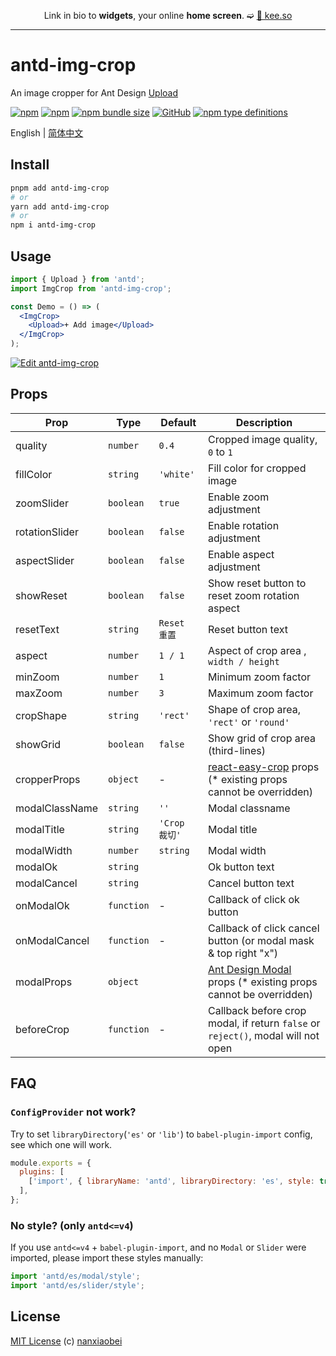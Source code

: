 <div align="center">

Link in bio to **widgets**,
your online **home screen**. ➫ [🔗 kee.so](https://kee.so/)

</div>

---

# antd-img-crop

An image cropper for Ant Design [Upload](https://ant.design/components/upload/)

[![npm](https://img.shields.io/npm/v/antd-img-crop.svg?style=flat-square)](https://www.npmjs.com/package/antd-img-crop)
[![npm](https://img.shields.io/npm/dt/antd-img-crop?style=flat-square)](https://www.npmtrends.com/antd-img-crop)
[![npm bundle size](https://img.shields.io/bundlephobia/minzip/antd-img-crop?style=flat-square)](https://bundlephobia.com/result?p=antd-img-crop)
[![GitHub](https://img.shields.io/github/license/nanxiaobei/antd-img-crop?style=flat-square)](https://github.com/nanxiaobei/antd-img-crop/blob/main/LICENSE)
[![npm type definitions](https://img.shields.io/npm/types/typescript?style=flat-square)](https://github.com/nanxiaobei/antd-img-crop/blob/main/src/types.ts)

English | [简体中文](./README.zh-CN.md)

## Install

```sh
pnpm add antd-img-crop
# or
yarn add antd-img-crop
# or
npm i antd-img-crop
```

## Usage

```jsx harmony
import { Upload } from 'antd';
import ImgCrop from 'antd-img-crop';

const Demo = () => (
  <ImgCrop>
    <Upload>+ Add image</Upload>
  </ImgCrop>
);
```

[![Edit antd-img-crop](https://codesandbox.io/static/img/play-codesandbox.svg)](https://codesandbox.io/p/sandbox/antd-img-crop-5x4j3r)

## Props

| Prop           | Type       | Default        | Description                                                                      |
| -------------- | ---------- | -------------- | -------------------------------------------------------------------------------- |
| quality        | `number`   | `0.4`          | Cropped image quality, `0` to `1`                                                |
| fillColor      | `string`   | `'white'`      | Fill color for cropped image                                                     |
| zoomSlider     | `boolean`  | `true`         | Enable zoom adjustment                                                           |
| rotationSlider | `boolean`  | `false`        | Enable rotation adjustment                                                       |
| aspectSlider   | `boolean`  | `false`        | Enable aspect adjustment                                                         |
| showReset      | `boolean`  | `false`        | Show reset button to reset zoom rotation aspect                                  |
| resetText      | `string`   | `Reset 重置`        | Reset button text                                                                |
| aspect         | `number`   | `1 / 1`        | Aspect of crop area , `width / height`                                           |
| minZoom        | `number`   | `1`            | Minimum zoom factor                                                              |
| maxZoom        | `number`   | `3`            | Maximum zoom factor                                                              |
| cropShape      | `string`   | `'rect'`       | Shape of crop area, `'rect'` or `'round'`                                        |
| showGrid       | `boolean`  | `false`        | Show grid of crop area (third-lines)                                             |
| cropperProps   | `object`   | -              | [react-easy-crop] props (\* existing props cannot be overridden)                 |
| modalClassName | `string`   | `''`           | Modal classname                                                                  |
| modalTitle     | `string`   | `'Crop 裁切'` | Modal title                                                                      |
| modalWidth     | `number`   | `string`       | Modal width                                                                      |
| modalOk        | `string`   |                | Ok button text                                                                   |
| modalCancel    | `string`   |                | Cancel button text                                                               |
| onModalOk      | `function` | -              | Callback of click ok button                                                      |
| onModalCancel  | `function` | -              | Callback of click cancel button (or modal mask & top right "x")                  |
| modalProps     | `object`   |                | [Ant Design Modal] props (\* existing props cannot be overridden)                |
| beforeCrop     | `function` | -              | Callback before crop modal, if return `false` or `reject()`, modal will not open |

## FAQ

### `ConfigProvider` not work?

Try to set `libraryDirectory`(`'es'` or `'lib'`) to `babel-plugin-import` config, see which one will work.

```js
module.exports = {
  plugins: [
    ['import', { libraryName: 'antd', libraryDirectory: 'es', style: true }],
  ],
};
```

### No style? (only `antd<=v4`)

If you use `antd<=v4` + `babel-plugin-import`, and no `Modal` or `Slider` were imported, please import these styles manually:

```js
import 'antd/es/modal/style';
import 'antd/es/slider/style';
```

## License

[MIT License](https://github.com/nanxiaobei/antd-img-crop/blob/main/LICENSE) (c) [nanxiaobei](https://lee.so/)

[react-easy-crop]: https://github.com/ValentinH/react-easy-crop#props
[Ant Design Modal]: https://ant.design/components/modal#api
